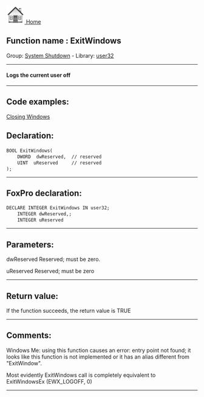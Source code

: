 [<img src="../../images/home.png"> Home ](https://github.com/VFPX/Win32API)  

## Function name : ExitWindows
Group: [System Shutdown](../../functions_group.md#System_Shutdown)  -  Library: [user32](../../../libraries.md#user32)  
***  


#### Logs the current user off
***  


## Code examples:
[Closing Windows](../../samples/sample_036.md)  

## Declaration:
```foxpro  
BOOL ExitWindows(
	DWORD  dwReserved,	// reserved
	UINT  uReserved 	// reserved
);  
```  
***  


## FoxPro declaration:
```foxpro  
DECLARE INTEGER ExitWindows IN user32;
	INTEGER dwReserved,;
	INTEGER uReserved  
```  
***  


## Parameters:
dwReserved
Reserved; must be zero. 

uReserved
Reserved; must be zero  
***  


## Return value:
If the function succeeds, the return value is TRUE  
***  


## Comments:
Windows Me: using this function causes an error: entry point not found; it looks like this function is not implemented or it has an alias different from "ExitWindow".  
  
Most evidently ExitWindows call is completely equivalent to  
ExitWindowsEx (EWX_LOGOFF, 0)  
  
***  

